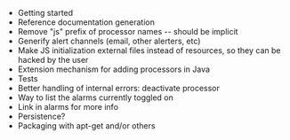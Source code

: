 * Getting started
* Reference documentation generation
* Remove "js" prefix of processor names -- should be implicit
* Generify alert channels (email, other alerters, etc)
* Make JS initialization external files instead of resources, so they can be hacked by the user
* Extension mechanism for adding processors in Java
* Tests
* Better handling of internal errors: deactivate processor
* Way to list the alarms currently toggled on
* Link in alarms for more info
* Persistence?
* Packaging with apt-get and/or others
